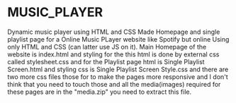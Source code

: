 # MUSIC_PLAYER
Dynamic music player using  HTML and CSS
Made Homepage and single playlist page for a Online Music PLayer website like Spotify but online Using only HTML and CSS (can latter use JS on it).
Main Homepage of the website is index.html and styling for the this html is done by external css called stylesheet.css and for the Playlist page html is Single Playlist Screen.html and styling css is Single Playlist Screen Style.css and there are two more css files those for to make the pages more responsive and I don't think that you need to touch those and all the media(images) required for these pages are in the "media.zip" you need to extract this file.
